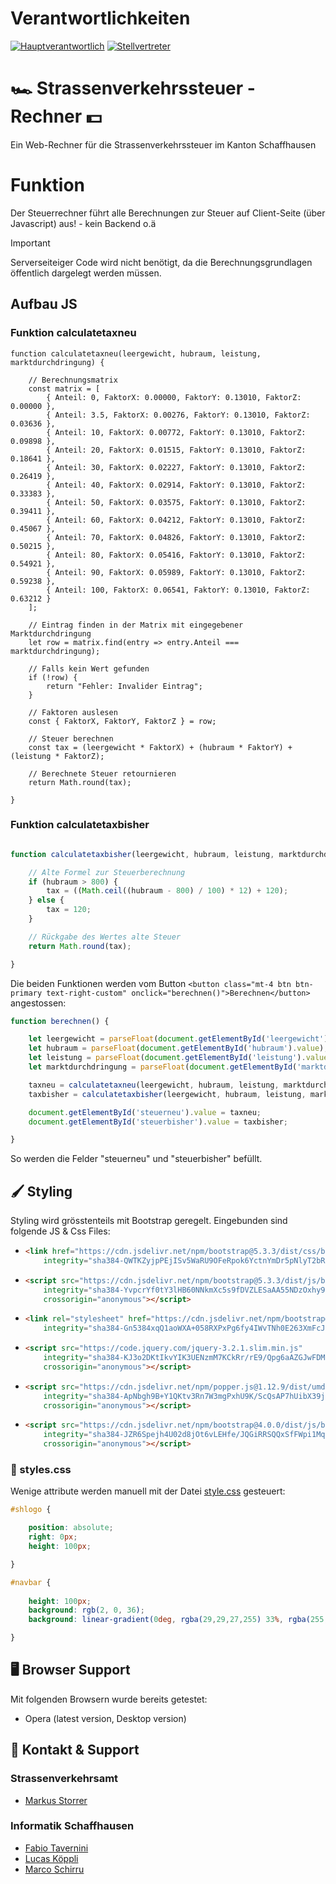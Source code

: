 
# Verantwortlichkeiten
[![Hauptverantwortlich](https://img.shields.io/badge/Verantwortlich-FTAVE-othercolor)](https://teams.microsoft.com/l/chat/0/0?users=fabio.tavernini@itsh.ch)
[![Stellvertreter](https://img.shields.io/badge/Stellvertreter-LUKOE-blue)](https://teams.microsoft.com/l/chat/0/0?users=lucas.koeppli@itsh.ch)


# :racing_car: Strassenverkehrssteuer - Rechner :dollar:
Ein Web-Rechner für die Strassenverkehrssteuer im Kanton Schaffhausen

#  Funktion
Der Steuerrechner führt alle Berechnungen zur Steuer auf Client-Seite (über Javascript) aus! - kein Backend o.ä
>[!Important]
>Serverseiteiger Code wird nicht benötigt, da die Berechnungsgrundlagen öffentlich dargelegt werden müssen.


## Aufbau JS

### Funktion calculatetaxneu
``` JS
function calculatetaxneu(leergewicht, hubraum, leistung, marktdurchdringung) {

    // Berechnungsmatrix
    const matrix = [
        { Anteil: 0, FaktorX: 0.00000, FaktorY: 0.13010, FaktorZ: 0.00000 },
        { Anteil: 3.5, FaktorX: 0.00276, FaktorY: 0.13010, FaktorZ: 0.03636 },
        { Anteil: 10, FaktorX: 0.00772, FaktorY: 0.13010, FaktorZ: 0.09898 },
        { Anteil: 20, FaktorX: 0.01515, FaktorY: 0.13010, FaktorZ: 0.18641 },
        { Anteil: 30, FaktorX: 0.02227, FaktorY: 0.13010, FaktorZ: 0.26419 },
        { Anteil: 40, FaktorX: 0.02914, FaktorY: 0.13010, FaktorZ: 0.33383 },
        { Anteil: 50, FaktorX: 0.03575, FaktorY: 0.13010, FaktorZ: 0.39411 },
        { Anteil: 60, FaktorX: 0.04212, FaktorY: 0.13010, FaktorZ: 0.45067 },
        { Anteil: 70, FaktorX: 0.04826, FaktorY: 0.13010, FaktorZ: 0.50215 },
        { Anteil: 80, FaktorX: 0.05416, FaktorY: 0.13010, FaktorZ: 0.54921 },
        { Anteil: 90, FaktorX: 0.05989, FaktorY: 0.13010, FaktorZ: 0.59238 },
        { Anteil: 100, FaktorX: 0.06541, FaktorY: 0.13010, FaktorZ: 0.63212 }
    ];

    // Eintrag finden in der Matrix mit eingegebener Marktdurchdringung
    let row = matrix.find(entry => entry.Anteil === marktdurchdringung);

    // Falls kein Wert gefunden
    if (!row) {
        return "Fehler: Invalider Eintrag";
    }

    // Faktoren auslesen 
    const { FaktorX, FaktorY, FaktorZ } = row;

    // Steuer berechnen
    const tax = (leergewicht * FaktorX) + (hubraum * FaktorY) + (leistung * FaktorZ);

    // Berechnete Steuer retournieren
    return Math.round(tax);

}

```


### Funktion calculatetaxbisher
``` js

function calculatetaxbisher(leergewicht, hubraum, leistung, marktdurchdringung) {

    // Alte Formel zur Steuerberechnung
    if (hubraum > 800) {
        tax = ((Math.ceil((hubraum - 800) / 100) * 12) + 120);
    } else {
        tax = 120;
    }

    // Rückgabe des Wertes alte Steuer
    return Math.round(tax);

}

```



Die beiden Funktionen werden vom Button ``` <button class="mt-4 btn btn-primary text-right-custom" onclick="berechnen()">Berechnen</button> ``` angestossen:

``` js
function berechnen() {

    let leergewicht = parseFloat(document.getElementById('leergewicht').value);
    let hubraum = parseFloat(document.getElementById('hubraum').value);
    let leistung = parseFloat(document.getElementById('leistung').value);
    let marktdurchdringung = parseFloat(document.getElementById('marktdurchdringung').value);

    taxneu = calculatetaxneu(leergewicht, hubraum, leistung, marktdurchdringung);
    taxbisher = calculatetaxbisher(leergewicht, hubraum, leistung, marktdurchdringung);

    document.getElementById('steuerneu').value = taxneu;
    document.getElementById('steuerbisher').value = taxbisher;

}

```

So werden die Felder "steuerneu" und "steuerbisher" befüllt.



## :paintbrush: Styling
Styling wird grösstenteils mit Bootstrap geregelt.
Eingebunden sind folgende JS & Css Files:

<ul>
<li>

```HTML
<link href="https://cdn.jsdelivr.net/npm/bootstrap@5.3.3/dist/css/bootstrap.min.css" rel="stylesheet"
    integrity="sha384-QWTKZyjpPEjISv5WaRU9OFeRpok6YctnYmDr5pNlyT2bRjXh0JMhjY6hW+ALEwIH" crossorigin="anonymous">
```

</li>
<li>

```HTML
<script src="https://cdn.jsdelivr.net/npm/bootstrap@5.3.3/dist/js/bootstrap.bundle.min.js"
    integrity="sha384-YvpcrYf0tY3lHB60NNkmXc5s9fDVZLESaAA55NDzOxhy9GkcIdslK1eN7N6jIeHz"
    crossorigin="anonymous"></script>
```
</li>
<li>

```HTML
<link rel="stylesheet" href="https://cdn.jsdelivr.net/npm/bootstrap@4.0.0/dist/css/bootstrap.min.css"
    integrity="sha384-Gn5384xqQ1aoWXA+058RXPxPg6fy4IWvTNh0E263XmFcJlSAwiGgFAW/dAiS6JXm" crossorigin="anonymous">
```
</li>
<li>

```HTML
<script src="https://code.jquery.com/jquery-3.2.1.slim.min.js"
    integrity="sha384-KJ3o2DKtIkvYIK3UENzmM7KCkRr/rE9/Qpg6aAZGJwFDMVNA/GpGFF93hXpG5KkN"
    crossorigin="anonymous"></script>
```
</li>
<li>

```HTML
<script src="https://cdn.jsdelivr.net/npm/popper.js@1.12.9/dist/umd/popper.min.js"
    integrity="sha384-ApNbgh9B+Y1QKtv3Rn7W3mgPxhU9K/ScQsAP7hUibX39j7fakFPskvXusvfa0b4Q"
    crossorigin="anonymous"></script>
```
</li>
<li>

```HTML
<script src="https://cdn.jsdelivr.net/npm/bootstrap@4.0.0/dist/js/bootstrap.min.js"
    integrity="sha384-JZR6Spejh4U02d8jOt6vLEHfe/JQGiRRSQQxSfFWpi1MquVdAyjUar5+76PVCmYl"
    crossorigin="anonymous"></script> 
```
</li>
</ul>

### :ribbon: styles.css

Wenige attribute werden manuell mit der Datei [style.css](style.css) gesteuert:

```css
#shlogo {

    position: absolute;
    right: 0px;
    height: 100px;

}

#navbar {
    
    height: 100px;
    background: rgb(2, 0, 36);
    background: linear-gradient(0deg, rgba(29,29,27,255) 33%, rgba(255,220,0,255) 20%);

}

```

## :desktop_computer: Browser Support
Mit folgenden Browsern wurde bereits getestet:

- Opera (latest version, Desktop version)

## :email: Kontakt & Support
### Strassenverkehrsamt
- [Markus Storrer](mailto:markus.storrer@sh.ch)


### Informatik Schaffhausen
- [Fabio Tavernini](mailto:Fabio.Tavernini@itsh.ch)
- [Lucas Köppli](mailto:Lucas.Koeppli@itsh.ch)
- [Marco Schirru](mailto:marco.schirru@itsh.ch)